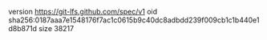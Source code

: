 version https://git-lfs.github.com/spec/v1
oid sha256:0187aaa7e1548176f7ac1c0615b9c40dc8adbdd239f009cb1c1b440e1d8b871d
size 38217
